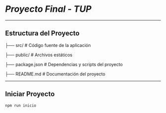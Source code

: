 # *Proyecto Final - TUP*
---

## Estructura del Proyecto
├── src/ # Código fuente de la aplicación

├── public/ # Archivos estáticos

├── package.json # Dependencias y scripts del proyecto

├── README.md # Documentación del proyecto

---

## Iniciar Proyecto
```bash
npm run inicio

```
